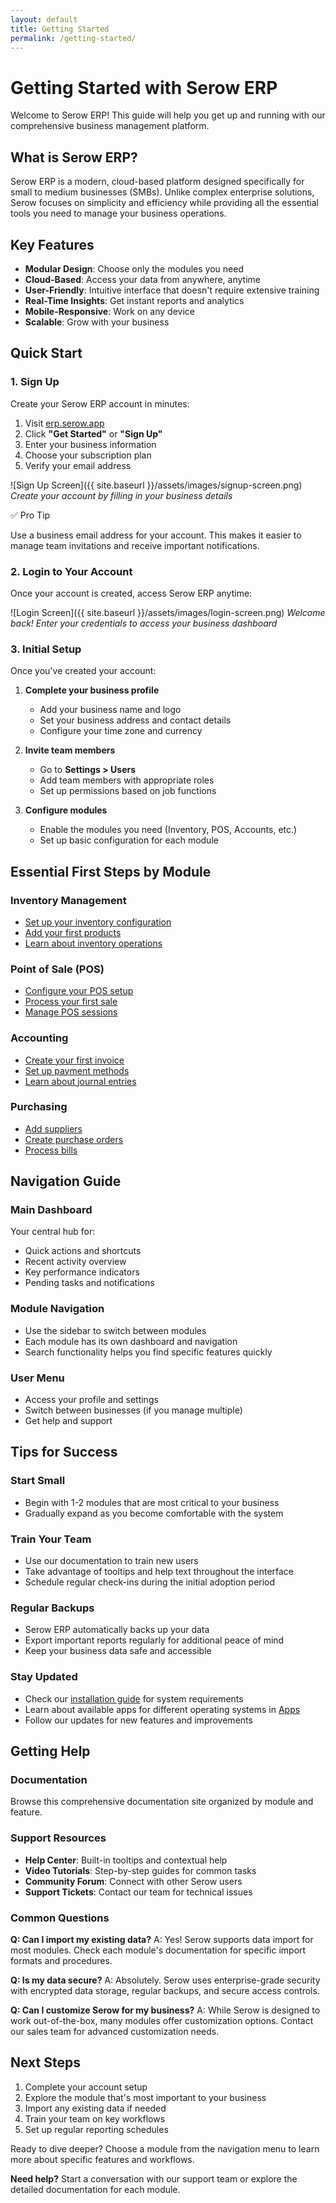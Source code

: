 ```yaml
---
layout: default
title: Getting Started
permalink: /getting-started/
---
```

# Getting Started with Serow ERP

Welcome to Serow ERP! This guide will help you get up and running with our comprehensive business management platform.

## What is Serow ERP?

Serow ERP is a modern, cloud-based platform designed specifically for small to medium businesses (SMBs). Unlike complex enterprise solutions, Serow focuses on simplicity and efficiency while providing all the essential tools you need to manage your business operations.

## Key Features

- **Modular Design**: Choose only the modules you need
- **Cloud-Based**: Access your data from anywhere, anytime
- **User-Friendly**: Intuitive interface that doesn't require extensive training
- **Real-Time Insights**: Get instant reports and analytics
- **Mobile-Responsive**: Work on any device
- **Scalable**: Grow with your business

## Quick Start

### 1. Sign Up

Create your Serow ERP account in minutes:

1. Visit [erp.serow.app](https://erp.serow.app)
2. Click **"Get Started"** or **"Sign Up"**
3. Enter your business information
4. Choose your subscription plan
5. Verify your email address

![Sign Up Screen]({{ site.baseurl }}/assets/images/signup-screen.png)
*Create your account by filling in your business details*

<div class="callout tip">
  <div class="callout-title">✅ Pro Tip</div>
  <p>Use a business email address for your account. This makes it easier to manage team invitations and receive important notifications.</p>
</div>

### 2. Login to Your Account

Once your account is created, access Serow ERP anytime:

![Login Screen]({{ site.baseurl }}/assets/images/login-screen.png)
*Welcome back! Enter your credentials to access your business dashboard*

### 3. Initial Setup

Once you've created your account:

1. **Complete your business profile**
   - Add your business name and logo
   - Set your business address and contact details
   - Configure your time zone and currency

2. **Invite team members**
   - Go to **Settings > Users**
   - Add team members with appropriate roles
   - Set up permissions based on job functions

3. **Configure modules**
   - Enable the modules you need (Inventory, POS, Accounts, etc.)
   - Set up basic configuration for each module

## Essential First Steps by Module

### Inventory Management
- [Set up your inventory configuration](inventory/configuration/)
- [Add your first products](inventory/products/)
- [Learn about inventory operations](inventory/operations/)

### Point of Sale (POS)
- [Configure your POS setup](pos/setup/)
- [Process your first sale](pos/sales/)
- [Manage POS sessions](pos/sessions/)

### Accounting
- [Create your first invoice](accounts/invoices/)
- [Set up payment methods](accounts/payments/)
- [Learn about journal entries](accounts/journals/)

### Purchasing
- [Add suppliers](purchases/suppliers/)
- [Create purchase orders](purchases/purchase-orders/)
- [Process bills](purchases/bills/)

## Navigation Guide

### Main Dashboard
Your central hub for:
- Quick actions and shortcuts
- Recent activity overview
- Key performance indicators
- Pending tasks and notifications

### Module Navigation
- Use the sidebar to switch between modules
- Each module has its own dashboard and navigation
- Search functionality helps you find specific features quickly

### User Menu
- Access your profile and settings
- Switch between businesses (if you manage multiple)
- Get help and support

## Tips for Success

### Start Small
- Begin with 1-2 modules that are most critical to your business
- Gradually expand as you become comfortable with the system

### Train Your Team
- Use our documentation to train new users
- Take advantage of tooltips and help text throughout the interface
- Schedule regular check-ins during the initial adoption period

### Regular Backups
- Serow ERP automatically backs up your data
- Export important reports regularly for additional peace of mind
- Keep your business data safe and accessible

### Stay Updated
- Check our [installation guide](installation/) for system requirements
- Learn about available apps for different operating systems in [Apps](app/)
- Follow our updates for new features and improvements

## Getting Help

### Documentation
Browse this comprehensive documentation site organized by module and feature.

### Support Resources
- **Help Center**: Built-in tooltips and contextual help
- **Video Tutorials**: Step-by-step guides for common tasks
- **Community Forum**: Connect with other Serow users
- **Support Tickets**: Contact our team for technical issues

### Common Questions

**Q: Can I import my existing data?**
A: Yes! Serow supports data import for most modules. Check each module's documentation for specific import formats and procedures.

**Q: Is my data secure?**
A: Absolutely. Serow uses enterprise-grade security with encrypted data storage, regular backups, and secure access controls.

**Q: Can I customize Serow for my business?**
A: While Serow is designed to work out-of-the-box, many modules offer customization options. Contact our sales team for advanced customization needs.

## Next Steps

1. Complete your account setup
2. Explore the module that's most important to your business
3. Import any existing data if needed
4. Train your team on key workflows
5. Set up regular reporting schedules

Ready to dive deeper? Choose a module from the navigation menu to learn more about specific features and workflows.

**Need help?** Start a conversation with our support team or explore the detailed documentation for each module.
